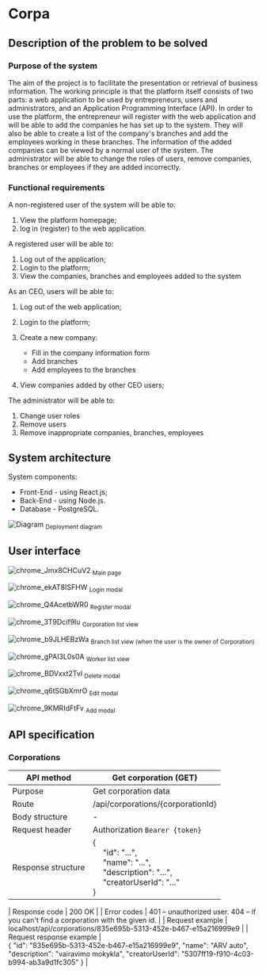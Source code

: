 # Corpa

## Description of the problem to be solved

### Purpose of the system

The aim of the project is to facilitate the presentation or retrieval of business information.
The working principle is that the platform itself consists of two parts: a web application to be used by entrepreneurs, users and administrators, and an Application Programming Interface (API).
In order to use the platform, the entrepreneur will register with the web application and will be able to add the companies he has set up to the system. They will also be able to create a list of the company's branches and add the employees working in these branches. The information of the added companies can be viewed by a normal user of the system. The administrator will be able to change the roles of users, remove companies, branches or employees if they are added incorrectly.

### Functional requirements

A non-registered user of the system will be able to:

1. View the platform homepage;
2. log in (register) to the web application.

A registered user will be able to:

1. Log out of the application;
2. Login to the platform;
3. View the companies, branches and employees added to the system

As an CEO, users will be able to:

1. Log out of the web application;
2. Login to the platform;
3. Create a new company:

   - Fill in the company information form
   - Add branches
   - Add employees to the branches

4. View companies added by other CEO users;

The administrator will be able to:

1. Change user roles
2. Remove users
3. Remove inappropriate companies, branches, employees

## System architecture

System components:

- Front-End - using React.js;
- Back-End - using Node.js.
- Database - PostgreSQL.

![Diagram](https://user-images.githubusercontent.com/40595871/209195351-d0ebbccb-da85-45e0-9ce4-3abffdc88a80.png)
<sub>Deployment diagram</sub>

## User interface 

![chrome_Jmx8CHCuV2](https://user-images.githubusercontent.com/40595871/209196183-e70da92a-8b29-4d6a-a255-f74b9d7d3d69.png)
<sub>Main page</sub>

![chrome_ekAT8ISFHW](https://user-images.githubusercontent.com/40595871/209196390-97cdd613-9c1d-49f5-9129-9118abb22cd7.png)
<sub>Login modal</sub>

![chrome_Q4AcetbWR0](https://user-images.githubusercontent.com/40595871/209196299-669d4aba-5dd7-415c-8608-b39ece46fecc.png)
<sub>Register modal</sub>

![chrome_3T9Dcif9Iu](https://user-images.githubusercontent.com/40595871/209196541-ff4064cd-51a9-4e07-9592-c4b7bccd73c9.png)
<sub>Corporation list view</sub>

![chrome_b9JLHEBzWa](https://user-images.githubusercontent.com/40595871/209196665-d9bd55cb-f8c8-4799-8109-701b8afa1e67.png)
<sub>Branch list view (when the user is the owner of Corporation)</sub>

![chrome_gPAI3L0s0A](https://user-images.githubusercontent.com/40595871/209196835-cd3ca05b-db61-40b8-9017-21065731b2aa.png)
<sub>Worker list view</sub>

![chrome_BDVxxt2Tvl](https://user-images.githubusercontent.com/40595871/209196977-cc13f5f1-531c-436e-aa85-5dfd0929d3c9.png)
<sub>Delete modal</sub>

![chrome_q6tSGbXmrO](https://user-images.githubusercontent.com/40595871/209197017-63b1b164-56ff-4df0-9c08-74219baef6e8.png)
<sub>Edit modal</sub>

![chrome_9KMRIdFtFv](https://user-images.githubusercontent.com/40595871/209197067-f10910a5-fecb-487e-a94f-467045fb3cf7.png)
<sub>Add modal</sub>

## API specification

### Corporations

| API method	| Get corporation (GET) |
|----------|------------ |
| Purpose	| Get corporation data |
| Route	| /api/corporations/{corporationId} |
| Body structure | - |
| Request header |	Authorization `Bearer {token}` |
| Response structure |	{ <br> &emsp; "id": "...", <br> &emsp; "name": "...", <br> &emsp; "description": "...", <br> &emsp; "creatorUserId": "..." <br> } |

| Response code	| 200 OK |
| Error codes	| 
401 – unauthorized user.
404 – if you can't find a corporation with the given id. |
| Request example	| localhost/api/corporations/835e695b-5313-452e-b467-e15a216999e9 |
| Request response example |	
{
  "id": "835e695b-5313-452e-b467-e15a216999e9",
  "name": "ARV auto",
  "description": "vairavimo mokykla",
  "creatorUserId": "5307ff19-f910-4c03-b994-ab3a9d1fc305"
} |
